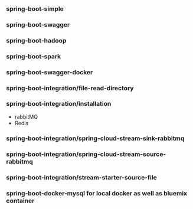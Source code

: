 ### spring-boot-simple
### spring-boot-swagger
### spring-boot-hadoop
### spring-boot-spark
### spring-boot-swagger-docker
### spring-boot-integration/file-read-directory
### spring-boot-integration/installation
   * rabbitMQ
   * Redis

###
### spring-boot-integration/spring-cloud-stream-sink-rabbitmq
### spring-boot-integration/spring-cloud-stream-source-rabbitmq
### spring-boot-integration/stream-starter-source-file


###
### spring-boot-docker-mysql for local docker as well as bluemix container
